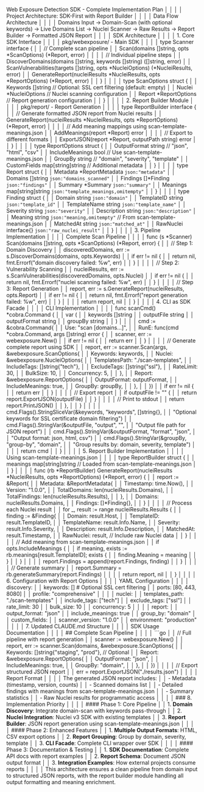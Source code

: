 Web Exposure Detection SDK - Complete Implementation Plan                                                                                                                      │
     │                                                                                                                                                                                │
     │ Project Architecture: SDK-First with Report Builder                                                                                                                            │
     │                                                                                                                                                                                │
     │ Data Flow Architecture                                                                                                                                                         │
     │                                                                                                                                                                                │
     │ Domains Input → Domain-Scan (with optional keywords) → Live Domains List → Nuclei Scanner → Raw Results → Report Builder → Formatted JSON Report                               │
     │                                                                                                                                                                                │
     │ SDK Architecture                                                                                                                                                               │
     │                                                                                                                                                                                │
     │ 1. Core SDK Interface                                                                                                                                                          │
     │                                                                                                                                                                                │
     │ pkg/webexposure/ - Main SDK                                                                                                                                                    │
     │                                                                                                                                                                                │
     │ type Scanner interface {                                                                                                                                                       │
     │     // Complete scan pipeline                                                                                                                                                  │
     │     Scan(domains []string, opts *ScanOptions) (*Report, error)                                                                                                                 │
     │                                                                                                                                                                                │
     │     // Individual pipeline steps                                                                                                                                               │
     │     DiscoverDomains(domains []string, keywords []string) ([]string, error)                                                                                                     │
     │     ScanVulnerabilities(targets []string, opts *NucleiOptions) (*NucleiResults, error)                                                                                         │
     │     GenerateReport(nucleiResults *NucleiResults, opts *ReportOptions) (*Report, error)                                                                                         │
     │ }                                                                                                                                                                              │
     │                                                                                                                                                                                │
     │ type ScanOptions struct {                                                                                                                                                      │
     │     Keywords []string           // Optional: SSL cert filtering (default: empty)                                                                                               │
     │     Nuclei   *NucleiOptions     // Nuclei scanning configuration                                                                                                               │
     │     Report   *ReportOptions     // Report generation configuration                                                                                                             │
     │ }                                                                                                                                                                              │
     │                                                                                                                                                                                │
     │ 2. Report Builder Module                                                                                                                                                       │
     │                                                                                                                                                                                │
     │ pkg/report/ - Report Generation                                                                                                                                                │
     │                                                                                                                                                                                │
     │ type ReportBuilder interface {                                                                                                                                                 │
     │     // Generate formatted JSON report from Nuclei results                                                                                                                      │
     │     GenerateReport(nucleiResults *NucleiResults, opts *ReportOptions) (*Report, error)                                                                                         │
     │                                                                                                                                                                                │
     │     // Add meaning mappings using scan-template-meanings.json                                                                                                                  │
     │     AddMeanings(report *Report) error                                                                                                                                          │
     │                                                                                                                                                                                │
     │     // Export to different formats                                                                                                                                             │
     │     ExportJSON(report *Report, outputPath string) error                                                                                                                        │
     │ }                                                                                                                                                                              │
     │                                                                                                                                                                                │
     │ type ReportOptions struct {                                                                                                                                                    │
     │     OutputFormat    string            // "json", "html", "csv"                                                                                                                 │
     │     IncludeMeanings bool              // Use scan-template-meanings.json                                                                                                       │
     │     GroupBy         string            // "domain", "severity", "template"                                                                                                      │
     │     CustomFields    map[string]string // Additional metadata                                                                                                                   │
     │ }                                                                                                                                                                              │
     │                                                                                                                                                                                │
     │ type Report struct {                                                                                                                                                           │
     │     Metadata    *ReportMetadata    `json:"metadata"`                                                                                                                           │
     │     Domains     []string           `json:"domains_scanned"`                                                                                                                    │
     │     Findings    []*Finding         `json:"findings"`                                                                                                                           │
     │     Summary     *Summary           `json:"summary"`                                                                                                                            │
     │     Meanings    map[string]string  `json:"template_meanings,omitempty"`                                                                                                        │
     │ }                                                                                                                                                                              │
     │                                                                                                                                                                                │
     │ type Finding struct {                                                                                                                                                          │
     │     Domain       string            `json:"domain"`                                                                                                                             │
     │     TemplateID   string            `json:"template_id"`                                                                                                                        │
     │     TemplateName string            `json:"template_name"`                                                                                                                      │
     │     Severity     string            `json:"severity"`                                                                                                                           │
     │     Description  string            `json:"description"`                                                                                                                        │
     │     Meaning      string            `json:"meaning,omitempty"` // From scan-template-meanings.json                                                                              │
     │     MatchedAt    string            `json:"matched_at"`                                                                                                                         │
     │     RawNuclei    interface{}       `json:"raw_nuclei_result"`                                                                                                                  │
     │ }                                                                                                                                                                              │
     │                                                                                                                                                                                │
     │ 3. Pipeline Implementation                                                                                                                                                     │
     │                                                                                                                                                                                │
     │ Complete Scan Pipeline                                                                                                                                                         │
     │                                                                                                                                                                                │
     │ func (s *Scanner) Scan(domains []string, opts *ScanOptions) (*Report, error) {                                                                                                 │
     │     // Step 1: Domain Discovery                                                                                                                                                │
     │     discoveredDomains, err := s.DiscoverDomains(domains, opts.Keywords)                                                                                                        │
     │     if err != nil {                                                                                                                                                            │
     │         return nil, fmt.Errorf("domain discovery failed: %w", err)                                                                                                             │
     │     }                                                                                                                                                                          │
     │                                                                                                                                                                                │
     │     // Step 2: Vulnerability Scanning                                                                                                                                          │
     │     nucleiResults, err := s.ScanVulnerabilities(discoveredDomains, opts.Nuclei)                                                                                                │
     │     if err != nil {                                                                                                                                                            │
     │         return nil, fmt.Errorf("nuclei scanning failed: %w", err)                                                                                                              │
     │     }                                                                                                                                                                          │
     │                                                                                                                                                                                │
     │     // Step 3: Report Generation                                                                                                                                               │
     │     report, err := s.GenerateReport(nucleiResults, opts.Report)                                                                                                                │
     │     if err != nil {                                                                                                                                                            │
     │         return nil, fmt.Errorf("report generation failed: %w", err)                                                                                                            │
     │     }                                                                                                                                                                          │
     │                                                                                                                                                                                │
     │     return report, nil                                                                                                                                                         │
     │ }                                                                                                                                                                              │
     │                                                                                                                                                                                │
     │ 4. CLI as SDK Facade                                                                                                                                                           │
     │                                                                                                                                                                                │
     │ CLI Implementation                                                                                                                                                             │
     │                                                                                                                                                                                │
     │ func scanCmd() *cobra.Command {                                                                                                                                                │
     │     var (                                                                                                                                                                      │
     │         keywords     []string                                                                                                                                                  │
     │         outputFile   string                                                                                                                                                    │
     │         outputFormat string                                                                                                                                                    │
     │         groupBy      string                                                                                                                                                    │
     │     )                                                                                                                                                                          │
     │                                                                                                                                                                                │
     │     cmd := &cobra.Command{                                                                                                                                                     │
     │         Use: "scan [domains...]",                                                                                                                                              │
     │         RunE: func(cmd *cobra.Command, args []string) error {                                                                                                                  │
     │             scanner, err := webexposure.New()                                                                                                                                  │
     │             if err != nil {                                                                                                                                                    │
     │                 return err                                                                                                                                                     │
     │             }                                                                                                                                                                  │
     │                                                                                                                                                                                │
     │             // Generate complete report using SDK                                                                                                                              │
     │             report, err := scanner.Scan(args, &webexposure.ScanOptions{                                                                                                        │
     │                 Keywords: keywords,                                                                                                                                            │
     │                 Nuclei: &webexposure.NucleiOptions{                                                                                                                            │
     │                     TemplatesPath: "./scan-templates",                                                                                                                         │
     │                     IncludeTags:   []string{"tech"},                                                                                                                           │
     │                     ExcludeTags:   []string{"ssl"},                                                                                                                            │
     │                     RateLimit:     30,                                                                                                                                         │
     │                     BulkSize:      10,                                                                                                                                         │
     │                     Concurrency:   5,                                                                                                                                          │
     │                 },                                                                                                                                                             │
     │                 Report: &webexposure.ReportOptions{                                                                                                                            │
     │                     OutputFormat:    outputFormat,                                                                                                                             │
     │                     IncludeMeanings: true,                                                                                                                                     │
     │                     GroupBy:         groupBy,                                                                                                                                  │
     │                 },                                                                                                                                                             │
     │             })                                                                                                                                                                 │
     │             if err != nil {                                                                                                                                                    │
     │                 return err                                                                                                                                                     │
     │             }                                                                                                                                                                  │
     │                                                                                                                                                                                │
     │             // Export report                                                                                                                                                   │
     │             if outputFile != "" {                                                                                                                                              │
     │                 return report.ExportJSON(outputFile)                                                                                                                           │
     │             }                                                                                                                                                                  │
     │                                                                                                                                                                                │
     │             // Print to stdout                                                                                                                                                 │
     │             return report.PrintJSON()                                                                                                                                          │
     │         },                                                                                                                                                                     │
     │     }                                                                                                                                                                          │
     │                                                                                                                                                                                │
     │     cmd.Flags().StringSliceVar(&keywords, "keywords", []string{},                                                                                                              │
     │         "Optional keywords for SSL certificate domain filtering")                                                                                                              │
     │     cmd.Flags().StringVar(&outputFile, "output", "",                                                                                                                           │
     │         "Output file path for JSON report")                                                                                                                                    │
     │     cmd.Flags().StringVar(&outputFormat, "format", "json",                                                                                                                     │
     │         "Output format: json, html, csv")                                                                                                                                      │
     │     cmd.Flags().StringVar(&groupBy, "group-by", "domain",                                                                                                                      │
     │         "Group results by: domain, severity, template")                                                                                                                        │
     │                                                                                                                                                                                │
     │     return cmd                                                                                                                                                                 │
     │ }                                                                                                                                                                              │
     │                                                                                                                                                                                │
     │ 5. Report Builder Implementation                                                                                                                                               │
     │                                                                                                                                                                                │
     │ Using scan-template-meanings.json                                                                                                                                              │
     │                                                                                                                                                                                │
     │ type ReportBuilder struct {                                                                                                                                                    │
     │     meanings map[string]string // Loaded from scan-template-meanings.json                                                                                                      │
     │ }                                                                                                                                                                              │
     │                                                                                                                                                                                │
     │ func (rb *ReportBuilder) GenerateReport(nucleiResults *NucleiResults, opts *ReportOptions) (*Report, error) {                                                                  │
     │     report := &Report{                                                                                                                                                         │
     │         Metadata: &ReportMetadata{                                                                                                                                             │
     │             Timestamp:     time.Now(),                                                                                                                                         │
     │             Version:       "1.0.0",                                                                                                                                            │
     │             TotalDomains:  len(nucleiResults.Domains),                                                                                                                         │
     │             TotalFindings: len(nucleiResults.Results),                                                                                                                         │
     │         },                                                                                                                                                                     │
     │         Domains:  nucleiResults.Domains,                                                                                                                                       │
     │         Findings: []*Finding{},                                                                                                                                                │
     │     }                                                                                                                                                                          │
     │                                                                                                                                                                                │
     │     // Process each Nuclei result                                                                                                                                              │
     │     for _, result := range nucleiResults.Results {                                                                                                                             │
     │         finding := &Finding{                                                                                                                                                   │
     │             Domain:       result.Host,                                                                                                                                         │
     │             TemplateID:   result.TemplateID,                                                                                                                                   │
     │             TemplateName: result.Info.Name,                                                                                                                                    │
     │             Severity:     result.Info.Severity,                                                                                                                                │
     │             Description:  result.Info.Description,                                                                                                                             │
     │             MatchedAt:    result.Timestamp,                                                                                                                                    │
     │             RawNuclei:    result, // Include raw Nuclei data                                                                                                                   │
     │         }                                                                                                                                                                      │
     │                                                                                                                                                                                │
     │         // Add meaning from scan-template-meanings.json                                                                                                                        │
     │         if opts.IncludeMeanings {                                                                                                                                              │
     │             if meaning, exists := rb.meanings[result.TemplateID]; exists {                                                                                                     │
     │                 finding.Meaning = meaning                                                                                                                                      │
     │             }                                                                                                                                                                  │
     │         }                                                                                                                                                                      │
     │                                                                                                                                                                                │
     │         report.Findings = append(report.Findings, finding)                                                                                                                     │
     │     }                                                                                                                                                                          │
     │                                                                                                                                                                                │
     │     // Generate summary                                                                                                                                                        │
     │     report.Summary = rb.generateSummary(report.Findings)                                                                                                                       │
     │                                                                                                                                                                                │
     │     return report, nil                                                                                                                                                         │
     │ }                                                                                                                                                                              │
     │                                                                                                                                                                                │
     │ 6. Configuration with Report Options                                                                                                                                           │
     │                                                                                                                                                                                │
     │ YAML Configuration                                                                                                                                                             │
     │                                                                                                                                                                                │
     │ discovery:                                                                                                                                                                     │
     │   keywords: []              # Optional SSL cert filtering                                                                                                                      │
     │   ports: [80, 443, 8080]                                                                                                                                                       │
     │   profile: "comprehensive"                                                                                                                                                     │
     │                                                                                                                                                                                │
     │ nuclei:                                                                                                                                                                        │
     │   templates_path: "./scan-templates"                                                                                                                                           │
     │   include_tags: ["tech"]                                                                                                                                                       │
     │   exclude_tags: ["ssl"]                                                                                                                                                        │
     │   rate_limit: 30                                                                                                                                                               │
     │   bulk_size: 10                                                                                                                                                                │
     │   concurrency: 5                                                                                                                                                               │
     │                                                                                                                                                                                │
     │ report:                                                                                                                                                                        │
     │   output_format: "json"                                                                                                                                                        │
     │   include_meanings: true                                                                                                                                                       │
     │   group_by: "domain"                                                                                                                                                           │
     │   custom_fields:                                                                                                                                                               │
     │     scanner_version: "1.0.0"                                                                                                                                                   │
     │     environment: "production"                                                                                                                                                  │
     │                                                                                                                                                                                │
     │ 7. Updated CLAUDE.md Structure                                                                                                                                                 │
     │                                                                                                                                                                                │
     │ SDK Usage Documentation                                                                                                                                                        │
     │                                                                                                                                                                                │
     │ ## Complete Scan Pipeline                                                                                                                                                      │
     │                                                                                                                                                                                │
     │ ```go                                                                                                                                                                          │
     │ // Full pipeline with report generation                                                                                                                                        │
     │ scanner := webexposure.New()                                                                                                                                                   │
     │ report, err := scanner.Scan(domains, &webexposure.ScanOptions{                                                                                                                 │
     │     Keywords: []string{"staging", "prod"}, // Optional                                                                                                                         │
     │     Report: &webexposure.ReportOptions{                                                                                                                                        │
     │         OutputFormat:    "json",                                                                                                                                               │
     │         IncludeMeanings: true,                                                                                                                                                 │
     │         GroupBy:         "domain",                                                                                                                                             │
     │     },                                                                                                                                                                         │
     │ })                                                                                                                                                                             │
     │                                                                                                                                                                                │
     │ // Export structured JSON report                                                                                                                                               │
     │ err = report.ExportJSON("./results.json")                                                                                                                                      │
     │                                                                                                                                                                                │
     │ Report Format                                                                                                                                                                  │
     │                                                                                                                                                                                │
     │ The generated JSON report includes:                                                                                                                                            │
     │ - Metadata (timestamp, version, counts)                                                                                                                                        │
     │ - Scanned domains list                                                                                                                                                         │
     │ - Detailed findings with meanings from scan-template-meanings.json                                                                                                             │
     │ - Summary statistics                                                                                                                                                           │
     │ - Raw Nuclei results for programmatic access                                                                                                                                   │
     │                                                                                                                                                                                │
     │ ### 8. Implementation Priority                                                                                                                                                 │
     │                                                                                                                                                                                │
     │ #### Phase 1: Core Pipeline                                                                                                                                                    │
     │ 1. **Domain Discovery**: Integrate domain-scan with keywords pass-through                                                                                                      │
     │ 2. **Nuclei Integration**: Nuclei v3 SDK with existing templates                                                                                                               │
     │ 3. **Report Builder**: JSON report generation using scan-template-meanings.json                                                                                                │
     │                                                                                                                                                                                │
     │ #### Phase 2: Enhanced Features                                                                                                                                                │
     │ 1. **Multiple Output Formats**: HTML, CSV export options                                                                                                                       │
     │ 2. **Report Grouping**: Group by domain, severity, template                                                                                                                    │
     │ 3. **CLI Facade**: Complete CLI wrapper over SDK                                                                                                                               │
     │                                                                                                                                                                                │
     │ #### Phase 3: Documentation & Testing                                                                                                                                          │
     │ 1. **SDK Documentation**: Complete API docs with report examples                                                                                                               │
     │ 2. **Report Schema**: Document JSON output format                                                                                                                              │
     │ 3. **Integration Examples**: How external projects consume reports                                                                                                             │
     │                                                                                                                                                                                │
     │ This architecture ensures a clean pipeline from domain input to structured JSON reports, with the report builder module handling all output formatting and meaning enrichment.